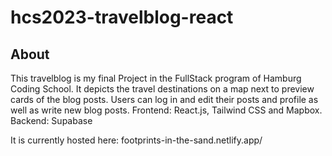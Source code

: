 # hcs2023-travelblog-react

## About

This travelblog is my final Project in the FullStack program of Hamburg Coding School.
It depicts the travel destinations on a map next to preview cards of the blog posts. 
Users can log in and edit their posts and profile as well as write new blog posts. 
Frontend: React.js, Tailwind CSS and Mapbox. Backend: Supabase

It is currently hosted here:
footprints-in-the-sand.netlify.app/